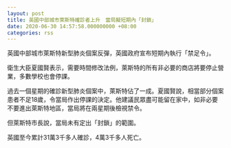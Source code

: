 ```yaml
---
layout: post
title: 英國中部城市萊斯特確診者上升　當局擬短期內「封鎖」
date: 2020-06-30 14:57:58.000000000 +08:00
categories: rss
---
```


英國中部城市萊斯特新型肺炎個案反彈，英國政府宣布短期內執行「禁足令」。

衛生大臣夏國賢表示，需要時間修改法例，萊斯特的所有非必要的商店將要停止營業，多數學校也會停課。

過去一個星期的確診新型肺炎個案中，萊斯特佔了一成。夏國賢說，相當部分個案患者不足18歲，令當局作出停課的決定。他建議民眾盡可能留在家中，如非必要不要進出萊斯特地區，當局將在兩星期後檢視禁令。

但萊斯特市長說，當局未有定出「封鎖」的範圍。

英國至今累計31萬3千多人確診，4萬3千多人死亡。

